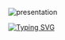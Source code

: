 ![presentation](https://github.com/z-bj/z-bj/blob/master/img/BlackV1.svg)

[![Typing SVG](https://readme-typing-svg.herokuapp.com?duration=2000&color=20D3FC&width=800&height=100&lines=Thank+your+for+taking+the+time+to+view+my+GitHub+Profil;See+you+soon)](#)
